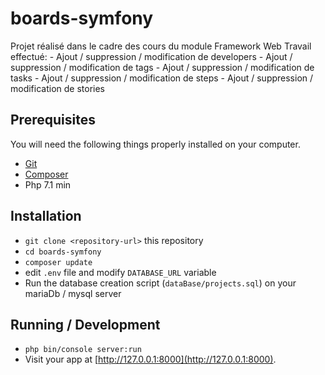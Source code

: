 # boards-symfony

Projet réalisé dans le cadre des cours du module Framework Web
Travail effectué: 
    - Ajout / suppression / modification de developers
    - Ajout / suppression / modification de tags
    - Ajout / suppression / modification de tasks
    - Ajout / suppression / modification de steps
    - Ajout / suppression / modification de stories

## Prerequisites

You will need the following things properly installed on your computer.

* [Git](https://git-scm.com/)
* [Composer](https://getcomposer.org/)
* Php 7.1 min

## Installation

* `git clone <repository-url>` this repository
* `cd boards-symfony`
* `composer update`
* edit `.env` file and modify `DATABASE_URL` variable
* Run the database creation script (`dataBase/projects.sql`) on your mariaDb / mysql server

## Running / Development

* `php bin/console server:run`
* Visit your app at [http://127.0.0.1:8000](http://127.0.0.1:8000).
